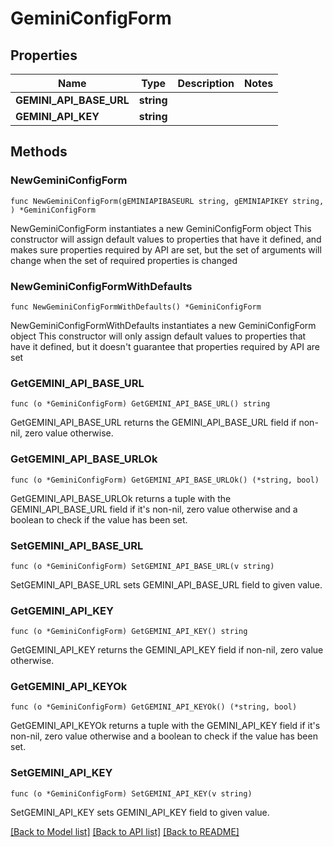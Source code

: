 # GeminiConfigForm

## Properties

Name | Type | Description | Notes
------------ | ------------- | ------------- | -------------
**GEMINI_API_BASE_URL** | **string** |  | 
**GEMINI_API_KEY** | **string** |  | 

## Methods

### NewGeminiConfigForm

`func NewGeminiConfigForm(gEMINIAPIBASEURL string, gEMINIAPIKEY string, ) *GeminiConfigForm`

NewGeminiConfigForm instantiates a new GeminiConfigForm object
This constructor will assign default values to properties that have it defined,
and makes sure properties required by API are set, but the set of arguments
will change when the set of required properties is changed

### NewGeminiConfigFormWithDefaults

`func NewGeminiConfigFormWithDefaults() *GeminiConfigForm`

NewGeminiConfigFormWithDefaults instantiates a new GeminiConfigForm object
This constructor will only assign default values to properties that have it defined,
but it doesn't guarantee that properties required by API are set

### GetGEMINI_API_BASE_URL

`func (o *GeminiConfigForm) GetGEMINI_API_BASE_URL() string`

GetGEMINI_API_BASE_URL returns the GEMINI_API_BASE_URL field if non-nil, zero value otherwise.

### GetGEMINI_API_BASE_URLOk

`func (o *GeminiConfigForm) GetGEMINI_API_BASE_URLOk() (*string, bool)`

GetGEMINI_API_BASE_URLOk returns a tuple with the GEMINI_API_BASE_URL field if it's non-nil, zero value otherwise
and a boolean to check if the value has been set.

### SetGEMINI_API_BASE_URL

`func (o *GeminiConfigForm) SetGEMINI_API_BASE_URL(v string)`

SetGEMINI_API_BASE_URL sets GEMINI_API_BASE_URL field to given value.


### GetGEMINI_API_KEY

`func (o *GeminiConfigForm) GetGEMINI_API_KEY() string`

GetGEMINI_API_KEY returns the GEMINI_API_KEY field if non-nil, zero value otherwise.

### GetGEMINI_API_KEYOk

`func (o *GeminiConfigForm) GetGEMINI_API_KEYOk() (*string, bool)`

GetGEMINI_API_KEYOk returns a tuple with the GEMINI_API_KEY field if it's non-nil, zero value otherwise
and a boolean to check if the value has been set.

### SetGEMINI_API_KEY

`func (o *GeminiConfigForm) SetGEMINI_API_KEY(v string)`

SetGEMINI_API_KEY sets GEMINI_API_KEY field to given value.



[[Back to Model list]](../README.md#documentation-for-models) [[Back to API list]](../README.md#documentation-for-api-endpoints) [[Back to README]](../README.md)


